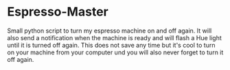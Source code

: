 # Espresso-Master
Small python script to turn my espresso machine on and off again.
It will also send a notification when the machine is ready and will flash a Hue light until it is turned off again.
This does not save any time but it's cool to turn on your machine from your computer und you will also never forget to turn it off again.
